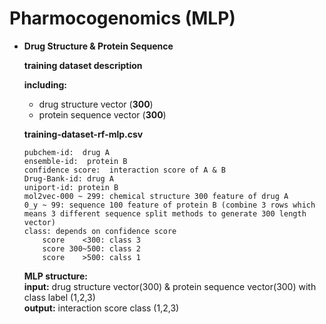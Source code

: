 # Pharmocogenomics  (MLP)
* **Drug Structure & Protein Sequence**

	**training dataset description**  

	**including:**  
	* drug structure vector (**300**)   
	* protein sequence vector (**300**)  


	**training-dataset-rf-mlp.csv**
	```
	pubchem-id:  drug A
	ensemble-id:  protein B
	confidence score:  interaction score of A & B 
	Drug-Bank-id: drug A
	uniport-id: protein B
	mol2vec-000 ~ 299: chemical structure 300 feature of drug A
	0_y ~ 99: sequence 100 feature of protein B (combine 3 rows which means 3 different sequence split methods to generate 300 length vector)
	class: depends on confidence score 
		score 	 <300: class 3
		score 300~500: class 2
		score 	 >500: calss 1
	```
	**MLP structure:**  
	**input:**  drug structure vector(300) & protein sequence vector(300)  with class label (1,2,3)  
	**output:**  interaction score class (1,2,3)  
	
